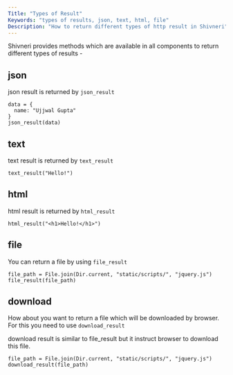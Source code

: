 ```yaml
---
Title: "Types of Result"
Keywords: "types of results, json, text, html, file"
Description: "How to return different types of http result in Shivneri"
---
```


Shivneri provides methods which are available in all components to return different types of results -

## json

json result is returned by `json_result`

```
data = {
  name: "Ujjwal Gupta"
}
json_result(data)
```

## text

text result is returned by `text_result`

```
text_result("Hello!")
```

## html

html result is returned by `html_result`

```
html_result("<h1>Hello!</h1>")
```

## file

You can return a file by using `file_result`

```
file_path = File.join(Dir.current, "static/scripts/", "jquery.js")
file_result(file_path)
```

## download

How about you want to return a file which will be downloaded by browser. For this you need to use `download_result`

download result is similar to file_result but it instruct browser to download this file.

```
file_path = File.join(Dir.current, "static/scripts/", "jquery.js")
download_result(file_path)
```